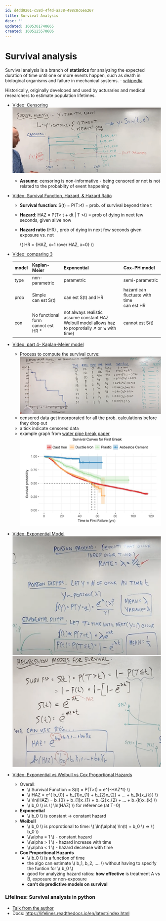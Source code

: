 ```yaml
---
id: d4dd9201-c58d-4f4d-aa38-498c8c6e6267
title: Survival Analysis
desc: ''
updated: 1605301740665
created: 1605125570606
---
```

# Survival analysis
Survival analysis is a branch of **statistics** for analyzing the expected duration of time until one or more events happen, such as death in biological organisms and failure in mechanical systems. - [wikipedia](https://en.wikipedia.org/wiki/Survival_analysis)

Historically, originally developed and used by acturaries and medical researchers to estimate population lifetimes. 

- [Video: Censoring](https://www.youtube.com/watch?v=vX3l36ptrTU)
    ![](/assets/images/2020-11-11-15-12-53.png)
    - **Assume**: censoring is non-informative - being censored or not is not related to the probablity of event happening

- [Video: Survival Function, Hazard, & Hazard Ratio](https://www.youtube.com/watch?v=MdmWdIV5k-I)
    - **Survival function**: S(t) = P(T>t) = prob. of survival beyond time t
    - **Hazard**: HAZ = P(T< t + dt | T >t)
             = prob of dying in next few seconds, given alive now
    - **Hazard ratio** (HR)  , prob of dying in next few seconds given exposure vs. not 
    
        \\(  HR = {HAZ, x=1 \over HAZ, x=0} \\)
    
- [Video: comparing 3 ](https://www.youtube.com/watch?v=K7bmmbD7KIg)

    model | Kaplan-Meier | Exponential | Cox-PH model
    ------|--------------|------------|-------------
    type | non-parametric | parametric | semi-parametric
    prob | Simple <br>  can est S(t) | can est S(t) and HR | hazard can fluctuate with time <br> can est HR 
    con |  No functional form <br> cannot est HR * | not always realistic <br> assume constant HAZ <br> Weibull model allows haz to proprotially ↗ or ↘	with time) | cannot est S(t)

- [Video: part 4- Kaplan-Meier model](https://www.youtube.com/watch?v=VJPPeUpyC6c)
    - Process to compute the survival curve:
        ![](/assets/images/2020-11-11-16-25-29.png)
    - censored data get incorporated for all the prob. calculations before they drop out 
    - a tick indicate censored data 
    - example graph from [water pipe break paper](https://www.researchgate.net/publication/338223962_Improving_Urban_Water_Security_through_Pipe-Break_Prediction_Models_Machine_Learning_or_Survival_Analysis)
        ![](/assets/images/2020-11-11-16-29-36.png)
          

- [Video: Exponential Model](https://www.youtube.com/watch?v=T_goHnU8Eu4&list=PLqzoL9-eJTNDdnKvep_YHIwk2AMqHhuJ0&index=6)
  ![](/assets/images/2020-11-13-15-35-26.png)
  ![](/assets/images/2020-11-13-15-36-57.png)


- [Video: Exponential vs Weibull vs Cox Proportional Hazards](https://www.youtube.com/watch?v=KDpAtrqS39w&list=PLqzoL9-eJTNDdnKvep_YHIwk2AMqHhuJ0&index=7)
 
    - Overall:
        - \\( Survival Function = S(t) = P(T>t) = e^{-HAZ*t} \\)
        - \\( HAZ = e^{ b_{0} + b_{1}x_{1} + b_{2}x_{2} + ... +  b_{k}x_{k}} \\)
        - \\( \ln(HAZ) = b_{0} + b_{1}x_{1} + b_{2}x_{2} + ... +  b_{k}x_{k} \\)
        - \\( b_0 \\) is \\( \ln(HAZ) \\) for reference (at T=0)
    - **Exponential**
        - \\( b_0 \\) is constant -> constant hazard 
    - **Weibull**
        - \\( b_0 \\) is proprotional to time:  \\( \ln(\alpha) \ln(t) + b_0 \\) =>  \\( b_0 \\) 
        -  \\(\alpha = 1 \\) - constant hazard
        -  \\(\alpha > 1 \\) -  hazard increase with time
        -  \\(\alpha < 1 \\) - hazard decrease with time
    - **Cox Proportional Hazards**
        - \\( b_0 \\) is a function of time 
        - the algo can estimate \\( b_1, b_2, .... \\) without having to specify the funtion for \\( b_0 \\)
        - good for analyzing hazard ratios: **how effective** is treatment A vs B, exposure or non-exposure
        - **can't do predictive models on survival**
        
 ### Lifelines: Survival analysis in python

 - [Talk from the author](https://www.youtube.com/watch?v=XQfxndJH4UA)
 - Docs: https://lifelines.readthedocs.io/en/latest/index.html
 